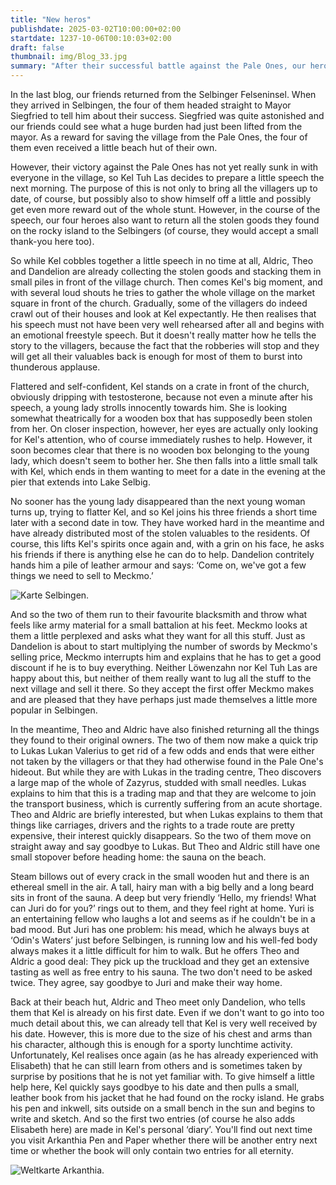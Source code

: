 ```yaml
---
title: "New heros"
publishdate: 2025-03-02T10:00:00+02:00
startdate: 1237-10-06T00:10:03+02:00
draft: false
thumbnail: img/Blog_33.jpg
summary: "After their successful battle against the Pale Ones, our heroes enjoy their well-earned fame. But not all rewards are made of gold - some are... Let's say, a little more personal. While Kel can hardly save herself from date requests, Theo, Aldric and Dandelion stumble into the next unexpected events. Find out what comes next and how Kel lives out his dates here:"
---
```


In the last blog, our friends returned from the Selbinger Felseninsel. When they arrived in Selbingen, the four of them headed straight to Mayor Siegfried to tell him about their success. Siegfried was quite astonished and our friends could see what a huge burden had just been lifted from the mayor. As a reward for saving the village from the Pale Ones, the four of them even received a little beach hut of their own.

However, their victory against the Pale Ones has not yet really sunk in with everyone in the village, so Kel Tuh Las decides to prepare a little speech the next morning. The purpose of this is not only to bring all the villagers up to date, of course, but possibly also to show himself off a little and possibly get even more reward out of the whole stunt. However, in the course of the speech, our four heroes also want to return all the stolen goods they found on the rocky island to the Selbingers (of course, they would accept a small thank-you here too).

So while Kel cobbles together a little speech in no time at all, Aldric, Theo and Dandelion are already collecting the stolen goods and stacking them in small piles in front of the village church. Then comes Kel's big moment, and with several loud shouts he tries to gather the whole village on the market square in front of the church. Gradually, some of the villagers do indeed crawl out of their houses and look at Kel expectantly. He then realises that his speech must not have been very well rehearsed after all and begins with an emotional freestyle speech. But it doesn't really matter how he tells the story to the villagers, because the fact that the robberies will stop and they will get all their valuables back is enough for most of them to burst into thunderous applause.

Flattered and self-confident, Kel stands on a crate in front of the church, obviously dripping with testosterone, because not even a minute after his speech, a young lady strolls innocently towards him. She is looking somewhat theatrically for a wooden box that has supposedly been stolen from her. On closer inspection, however, her eyes are actually only looking for Kel's attention, who of course immediately rushes to help. However, it soon becomes clear that there is no wooden box belonging to the young lady, which doesn't seem to bother her. She then falls into a little small talk with Kel, which ends in them wanting to meet for a date in the evening at the pier that extends into Lake Selbig.

No sooner has the young lady disappeared than the next young woman turns up, trying to flatter Kel, and so Kel joins his three friends a short time later with a second date in tow. They have worked hard in the meantime and have already distributed most of the stolen valuables to the residents. Of course, this lifts Kel's spirits once again and, with a grin on his face, he asks his friends if there is anything else he can do to help. Dandelion contritely hands him a pile of leather armour and says: ‘Come on, we've got a few things we need to sell to Meckmo.’

<div class="img-max center">
  <img class="img-fluid" title="Karte Selbingen" alt="Karte Selbingen." src="/img/selbingen.jpg" />
</div>

And so the two of them run to their favourite blacksmith and throw what feels like army material for a small battalion at his feet. Meckmo looks at them a little perplexed and asks what they want for all this stuff. Just as Dandelion is about to start multiplying the number of swords by Meckmo's selling price, Meckmo interrupts him and explains that he has to get a good discount if he is to buy everything. Neither Löwenzahn nor Kel Tuh Las are happy about this, but neither of them really want to lug all the stuff to the next village and sell it there. So they accept the first offer Meckmo makes and are pleased that they have perhaps just made themselves a little more popular in Selbingen.

In the meantime, Theo and Aldric have also finished returning all the things they found to their original owners. The two of them now make a quick trip to Lukas Lukan Valerius to get rid of a few odds and ends that were either not taken by the villagers or that they had otherwise found in the Pale One's hideout. But while they are with Lukas in the trading centre, Theo discovers a large map of the whole of Zazyrus, studded with small needles. Lukas explains to him that this is a trading map and that they are welcome to join the transport business, which is currently suffering from an acute shortage. Theo and Aldric are briefly interested, but when Lukas explains to them that things like carriages, drivers and the rights to a trade route are pretty expensive, their interest quickly disappears. So the two of them move on straight away and say goodbye to Lukas. But Theo and Aldric still have one small stopover before heading home: the sauna on the beach.

Steam billows out of every crack in the small wooden hut and there is an ethereal smell in the air. A tall, hairy man with a big belly and a long beard sits in front of the sauna. A deep but very friendly ‘Hello, my friends! What can Juri do for you?’ rings out to them, and they feel right at home. Yuri is an entertaining fellow who laughs a lot and seems as if he couldn't be in a bad mood. But Juri has one problem: his mead, which he always buys at ‘Odin's Waters’ just before Selbingen, is running low and his well-fed body always makes it a little difficult for him to walk. But he offers Theo and Aldric a good deal: They pick up the truckload and they get an extensive tasting as well as free entry to his sauna. The two don't need to be asked twice. They agree, say goodbye to Juri and make their way home.

Back at their beach hut, Aldric and Theo meet only Dandelion, who tells them that Kel is already on his first date. Even if we don't want to go into too much detail about this, we can already tell that Kel is very well received by his date. However, this is more due to the size of his chest and arms than his character, although this is enough for a sporty lunchtime activity. Unfortunately, Kel realises once again (as he has already experienced with Elisabeth) that he can still learn from others and is sometimes taken by surprise by positions that he is not yet familiar with. To give himself a little help here, Kel quickly says goodbye to his date and then pulls a small, leather book from his jacket that he had found on the rocky island. He grabs his pen and inkwell, sits outside on a small bench in the sun and begins to write and sketch. And so the first two entries (of course he also adds Elisabeth here) are made in Kel's personal ‘diary’. You'll find out next time you visit Arkanthia Pen and Paper whether there will be another entry next time or whether the book will only contain two entries for all eternity.

<div class="img-max center">
  <img class="img-fluid" title="Weltkarte Arkanthia" alt="Weltkarte Arkanthia." src="/img/Arkanthia_Full_Map_Selbingen_Felseninsel.jpg" />
</div>
